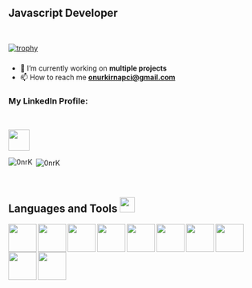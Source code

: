 ## Javascript Developer
<br/>


[![trophy](https://github-profile-trophy.vercel.app/?username=0nrK&theme=onedark)](https://github.com/0nrK/github-profile-trophy)


###
- 🔭 I’m currently working on **multiple projects**
- 📫 How to reach me **onurkirnapci@gmail.com**

### My LinkedIn Profile:
<br/>


[<img  width="42" src="https://unpkg.com/simple-icons@v5/icons/linkedin.svg" />
][linkedin]

<p><img align="left" src="https://github-readme-stats.vercel.app/api/top-langs?username=0nrK&show_icons=true&locale=en&layout=compact" alt="0nrK" /></p>

<p>&nbsp;<img align="center" src="https://github-readme-stats.vercel.app/api?username=0nrK&show_icons=true&locale=en" alt="0nrK" /></p>

<br/>
<h2 align='left'> Languages and Tools <img src = "https://media2.giphy.com/media/QssGEmpkyEOhBCb7e1/giphy.gif?cid=ecf05e47a0n3gi1bfqntqmob8g9aid1oyj2wr3ds3mg700bl&rid=giphy.gif" width = 30px> </h2>

<img width ='56px' align="left" src ='https://raw.githubusercontent.com/rahulbanerjee26/githubAboutMeGenerator/main/icons/html.svg'>  
<img width ='56px' align='left' src ='https://raw.githubusercontent.com/rahulbanerjee26/githubAboutMeGenerator/main/icons/css.svg'>
<img width ='56px' align='left' src ='https://raw.githubusercontent.com/rahulbanerjee26/githubAboutMeGenerator/main/icons/javascript.svg'>
<img width ='56px' align='left' src ='https://raw.githubusercontent.com/rahulbanerjee26/githubAboutMeGenerator/main/icons/reactjs.svg'>
<img width ='56px' align='left' src ='https://raw.githubusercontent.com/rahulbanerjee26/githubAboutMeGenerator/main/icons/sass.svg'>
<img width ='56px' align='left' src ='https://raw.githubusercontent.com/rahulbanerjee26/githubAboutMeGenerator/main/icons/tailwind.svg'>  
<img width ='56px' align='left' src ='https://raw.githubusercontent.com/rahulbanerjee26/githubAboutMeGenerator/main/icons/redux.svg'>
<img width ='56px' align='left' src ='https://raw.githubusercontent.com/rahulbanerjee26/githubAboutMeGenerator/main/icons/nodejs.svg'>
<img width ='56px' align='left' src ='https://raw.githubusercontent.com/rahulbanerjee26/githubAboutMeGenerator/main/icons/express.svg'>
<img width ='56px' align='left' src ='https://raw.githubusercontent.com/rahulbanerjee26/githubAboutMeGenerator/main/icons/mongodb.svg'>



[linkedin]: https://www.linkedin.com/in/onur-kirnapci

<br/>


